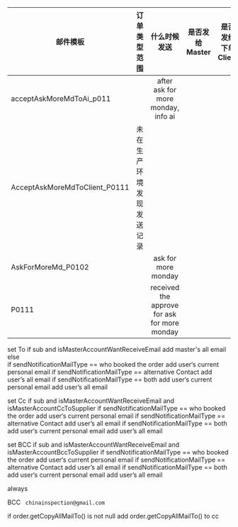 



邮件模板|订单类型范围|什么时候发送|是否发给Master|是否发给下单Client|是否发给subAccount 
--|:--|:--:|:--:|:--:|:--: 
acceptAskMoreMdToAi_p011||after ask for more monday, info ai||
AcceptAskMoreMdToClient_P0111|未在生产环境发现发送记录|||
AskForMoreMd_P0102||ask for more monday|||yes  
P0111||received the approve for ask for more monday|| 

set To 
if sub and isMasterAccountWantReceiveEmail
	add master's all email 
else 	
	if sendNotificationMailType == who booked the order
		add user‘s  current personal email
	if 	sendNotificationMailType == alternative Contact
	   add  user’s all email
   if sendNotificationMailType == both
      add user‘s  current personal email 
      add  user’s all email
	   
set Cc
if sub and isMasterAccountWantReceiveEmail and isMasterAccountCcToSupplier
	if sendNotificationMailType == who booked the order
		add user‘s  current personal email
	if 	sendNotificationMailType == alternative Contact
	   add  user’s all email
    if sendNotificationMailType == both
      add user‘s  current personal email 
      add  user’s all email


set BCC 
if sub and isMasterAccountWantReceiveEmail and isMasterAccountBccToSupplier
	if sendNotificationMailType == who booked the order
		add user‘s  current personal email
	if 	sendNotificationMailType == alternative Contact
	   add  user’s all email
    if sendNotificationMailType == both
      add user‘s  current personal email 
      add  user’s all email

always

BCC  ` chinainspection@gmail.com` 

if order.getCopyAllMailTo() is not null 
	add order.getCopyAllMailTo() to cc








